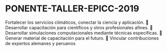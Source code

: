 # PONENTE-TALLER-EPICC-2019
Fortalecer los servicios climáticos, conectar la ciencia y aplicación.  Desarrollar capacitación para científicos y otros profesionales afines.  Desarrollar simulaciones computacionales mediante técnicas específicas.  Generar material de capacitación para el futuro.  Vincular contribuciones de expertos alemanes y peruanos

